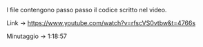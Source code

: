 I file contengono passo passo il codice scritto nel video.

Link -> https://www.youtube.com/watch?v=rfscVS0vtbw&t=4766s

Minutaggio -> 1:18:57
